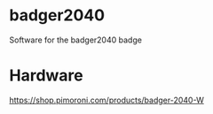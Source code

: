 # badger2040
Software for the badger2040 badge



# Hardware
https://shop.pimoroni.com/products/badger-2040-W


